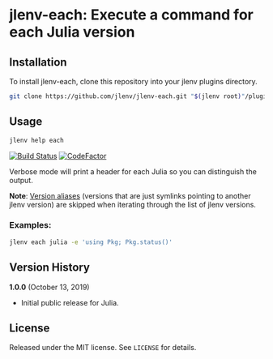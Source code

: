 # jlenv-each: Execute a command for each Julia version

## Installation

To install jlenv-each, clone this repository into your jlenv plugins directory.

```bash
git clone https://github.com/jlenv/jlenv-each.git "$(jlenv root)"/plugins/jlenv-each
```

## Usage

```bash
jlenv help each
```

[![Build Status](https://travis-ci.com/jlenv/jlenv-each.svg?branch=master)](https://travis-ci.com/jlenv/jlenv-each) [![CodeFactor](https://www.codefactor.io/repository/github/jlenv/jlenv-each/badge)](https://www.codefactor.io/repository/github/jlenv/jlenv-each) 

Verbose mode will print a header for each Julia so you can distinguish the
output.

**Note**: [Version aliases](https://github.com/jlenv/jlenv-aliases)
(versions that are just symlinks pointing to another jlenv version) are skipped
when iterating through the list of jlenv versions.

### Examples:

```bash
jlenv each julia -e 'using Pkg; Pkg.status()'
```

## Version History

**1.0.0** (October 13, 2019)

* Initial public release for Julia.

## License

Released under the MIT license. See `LICENSE` for details.
